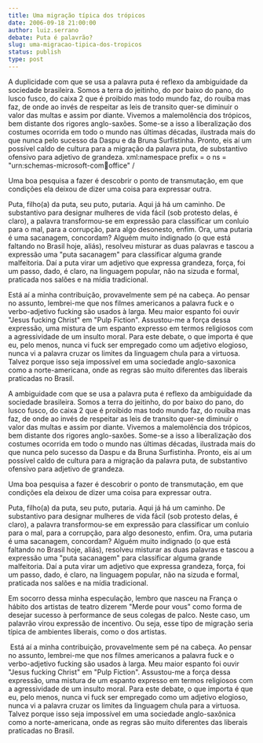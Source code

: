 ```yaml
---
title: Uma migração típica dos trópicos
date: 2006-09-18 21:00:00
author: luiz.serrano
debate: Puta é palavrão?
slug: uma-migracao-tipica-dos-tropicos
status: publish 
type: post
---
```


A duplicidade com que se usa a palavra puta é reflexo da ambiguidade da sociedade brasileira. Somos a terra do jeitinho, do por baixo do pano, do lusco fusco, do caixa 2 que é proibido mas todo mundo faz, do rouiba mas faz, de onde ao invés de respeitar as leis de transito quer-se diminuir o valor das multas e assim por diante. Vivemos a malemolência dos trópicos, bem distante dos rigores anglo-saxões. Some-se a isso a liberalização dos costumes ocorrida em todo o mundo nas últimas décadas, ilustrada mais do que nunca pelo sucesso da Daspu e da Bruna Surfistinha. Pronto, eis aí um possível caldo de cultura para a migração da palavra puta, de substantivo ofensivo para adjetivo de grandeza. xml:namespace prefix = o ns = "urn:schemas-microsoft-com:office:office" /


Uma boa pesquisa a fazer é descobrir o ponto de transmutação, em que condições ela deixou de dizer uma coisa para expressar outra. 


Puta, filho(a) da puta, seu puto, putaria. Aqui já há um caminho. De substantivo para designar mulheres de vida fácil (sob protesto delas, é claro), a palavra transformou-se em expressão para classificar um conluio para o mal, para a corrupção, para algo desonesto, enfim. Ora, uma putaria é uma sacanagem, concordam? Alguém muito indignado (o que está faltando no Brasil hoje, aliás), resolveu misturar as duas palavras e tascou a expressão uma "puta sacanagem" para classificar alguma grande malfeitoria. Daí a puta virar um adjetivo que expressa grandeza, força, foi um passo, dado, é claro, na linguagem popular, não na sizuda e formal, praticada nos salões e na mídia tradicional.


Está aí a minha contribuição, provavelmente sem pé na cabeça. Ao pensar no assunto, lembrei-me que nos filmes americanos a palavra fuck e o verbo-adjetivo fucking são usados à larga. Meu maior espanto foi ouvir "Jesus fucking Christ" em "Pulp Fiction". Assustou-me a força dessa expressão, uma mistura de um espanto expresso em termos religiosos com a agressividade de um insulto moral. Para este debate, o que importa é que eu, pelo menos, nunca vi fuck ser empregado como um adjetivo elogioso, nunca vi a palavra cruzar os limites da linguagem chula para a virtuosa. Talvez porque isso seja impossível em uma sociedade anglo-saxonica como a norte-americana, onde as regras são muito diferentes das liberais praticadas no Brasil. 


A ambiguidade com que se usa a palavra puta é reflexo da ambiguidade da sociedade brasileira. Somos a terra do jeitinho, do por baixo do pano, do lusco fusco, do caixa 2 que é proibido mas todo mundo faz, do rouiba mas faz, de onde ao invés de respeitar as leis de transito quer-se diminuir o valor das multas e assim por diante. Vivemos a malemolência dos trópicos, bem distante dos rigores anglo-saxões. Some-se a isso a liberalização dos costumes ocorrida em todo o mundo nas últimas décadas, ilustrada mais do que nunca pelo sucesso da Daspu e da Bruna Surfistinha. Pronto, eis aí um possível caldo de cultura para a migração da palavra puta, de substantivo ofensivo para adjetivo de grandeza. 


Uma boa pesquisa a fazer é descobrir o ponto de transmutação, em que condições ela deixou de dizer uma coisa para expressar outra. 


Puta, filho(a) da puta, seu puto, putaria. Aqui já há um caminho. De substantivo para designar mulheres de vida fácil (sob protesto delas, é claro), a palavra transformou-se em expressão para classificar um conluio para o mal, para a corrupção, para algo desonesto, enfim. Ora, uma putaria é uma sacanagem, concordam? Alguém muito indignado (o que está faltando no Brasil hoje, aliás), resolveu misturar as duas palavras e tascou a expressão uma "puta sacanagem" para classificar alguma grande malfeitoria. Daí a puta virar um adjetivo que expressa grandeza, força, foi um passo, dado, é claro, na linguagem popular, não na sizuda e formal, praticada nos salões e na mídia tradicional.


Em socorro dessa minha especulação, lembro que nasceu na França o hábito dos artistas de teatro dizerem "Merde pour vous" como forma de desejar sucesso à performance de seus colegas de palco. Neste caso, um palavrão virou expressão de incentivo. Ou seja, esse tipo de migração seria típica de ambientes liberais, como o dos artistas.


 Está aí a minha contribuição, provavelmente sem pé na cabeça. Ao pensar no assunto, lembrei-me que nos filmes americanos a palavra fuck e o verbo-adjetivo fucking são usados à larga. Meu maior espanto foi ouvir "Jesus fucking Christ" em "Pulp Fiction". Assustou-me a força dessa expressão, uma mistura de um espanto expresso em termos religiosos com a agressividade de um insulto moral. Para este debate, o que importa é que eu, pelo menos, nunca vi fuck ser empregado como um adjetivo elogioso, nunca vi a palavra cruzar os limites da linguagem chula para a virtuosa. Talvez porque isso seja impossível em uma sociedade anglo-saxônica como a norte-americana, onde as regras são muito diferentes das liberais praticadas no Brasil. 


 


